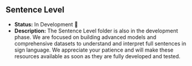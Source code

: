 ## Sentence Level

- **Status:** In Development 🚧
- **Description:** The Sentence Level folder is also in the development phase. We are focused on building advanced models and comprehensive datasets to understand and interpret full sentences in sign language. We appreciate your patience and will make these resources available as soon as they are fully developed and tested.
